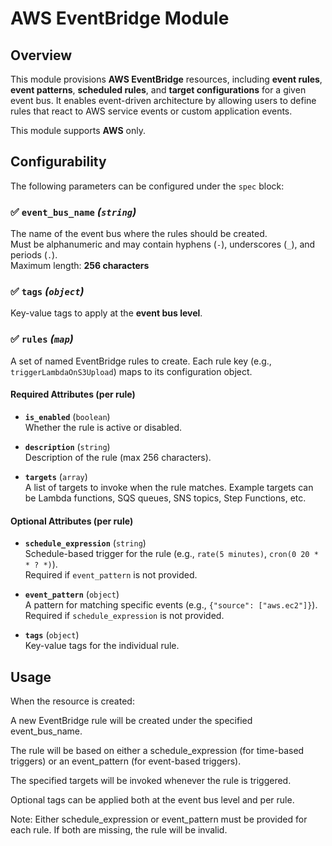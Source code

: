 # AWS EventBridge Module

## Overview

This module provisions **AWS EventBridge** resources, including **event rules**, **event patterns**, **scheduled rules**, and **target configurations** for a given event bus. It enables event-driven architecture by allowing users to define rules that react to AWS service events or custom application events.

This module supports **AWS** only.

## Configurability

The following parameters can be configured under the `spec` block:

### ✅ `event_bus_name` *(`string`)* 
The name of the event bus where the rules should be created.  
Must be alphanumeric and may contain hyphens (`-`), underscores (`_`), and periods (`.`).  
Maximum length: **256 characters**

### ✅ `tags` *(`object`)*
Key-value tags to apply at the **event bus level**.


### ✅ `rules` *(`map`)*
A set of named EventBridge rules to create. Each rule key (e.g., `triggerLambdaOnS3Upload`) maps to its configuration object.

#### Required Attributes (per rule)

- **`is_enabled`** (`boolean`)  
  Whether the rule is active or disabled.

- **`description`** (`string`)  
  Description of the rule (max 256 characters).

- **`targets`** (`array`)  
  A list of targets to invoke when the rule matches. Example targets can be Lambda functions, SQS queues, SNS topics, Step Functions, etc.

#### Optional Attributes (per rule)

- **`schedule_expression`** (`string`)  
  Schedule-based trigger for the rule (e.g., `rate(5 minutes)`, `cron(0 20 * * ? *)`).  
  Required if `event_pattern` is not provided.

- **`event_pattern`** (`object`)  
  A pattern for matching specific events (e.g., `{"source": ["aws.ec2"]}`).  
  Required if `schedule_expression` is not provided.

- **`tags`** (`object`)  
  Key-value tags for the individual rule.

## Usage
When the resource is created:

A new EventBridge rule will be created under the specified event_bus_name.

The rule will be based on either a schedule_expression (for time-based triggers) or an event_pattern (for event-based triggers).

The specified targets will be invoked whenever the rule is triggered.

Optional tags can be applied both at the event bus level and per rule.

Note: Either schedule_expression or event_pattern must be provided for each rule. If both are missing, the rule will be invalid.

